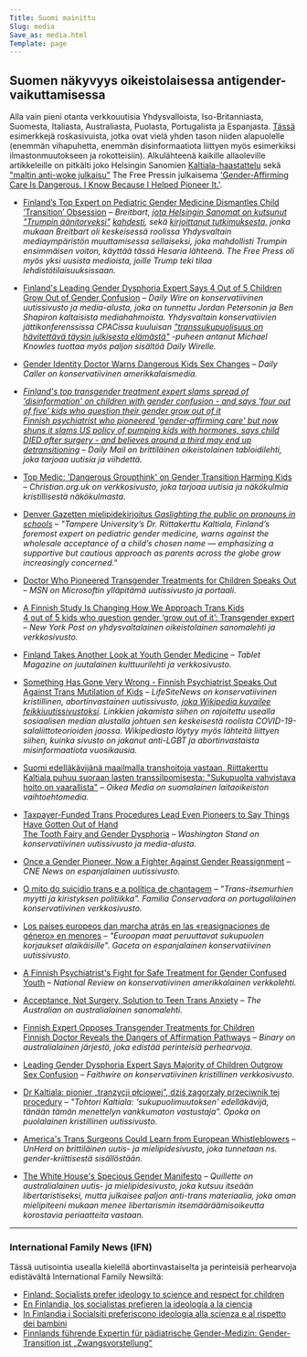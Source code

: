 ```yaml
---
Title: Suomi mainittu
Slug: media
Save_as: media.html
Template: page
---
```


## Suomen näkyvyys oikeistolaisessa antigender-vaikuttamisessa

Alla vain pieni otanta verkkouutisia Yhdysvalloista, Iso-Britanniasta, Suomesta, Italiasta, Australiasta, Puolasta, Portugalista ja Espanjasta. [Tässä](https://sukupuolidystopia.github.io/roskasivut) esimerkkejä roskasivuista, jotka ovat vielä yhden tason niiden alapuolelle (enemmän vihapuhetta, enemmän disinformaatiota liittyen myös esimerkiksi ilmastonmuutokseen ja rokotteisiin). Alkulähteenä kaikille allaoleville artikkeleille on pitkälti joko Helsingin Sanomien [Kaltiala-haastattelu](https://www.hs.fi/tiede/art-2000009348478.html) sekä ["maltin anti-woke julkaisu"](https://www.newyorker.com/news/annals-of-activism/is-it-possible-to-be-both-moderate-and-anti-woke) The Free Pressin julkaisema ['Gender-Affirming Care Is Dangerous. I Know Because I Helped Pioneer It.'](https://www.thefp.com/p/gender-affirming-care-dangerous-finland-doctor?utm_campaign=post&utm_medium=web).



- [Finland’s Top Expert on Pediatric Gender Medicine Dismantles Child ‘Transition’ Obsession](https://www.breitbart.com/politics/2023/02/01/finlands-top-expert-pediatric-gender-medicine-dismantles-child-transition-obsession/) – *Breitbart, [jota Helsingin Sanomat on kutsunut "Trumpin äänitorveksi"](https://www.hs.fi/kulttuuri/art-2000005116365.html) [kahdesti](https://www.hs.fi/kulttuuri/art-2000002926931.html), sekä [kirjoittanut tutkimuksesta,](https://www.hs.fi/kulttuuri/art-2000005116365.html) jonka mukaan Breitbart oli keskeisessä roolissa Yhdysvaltain mediaympäristön muuttamisessa sellaiseksi, joka mahdollisti Trumpin ensimmäisen voiton, käyttää tässä Hesaria lähteenä. The Free Press oli myös yksi uusista medioista, joille Trump teki tilaa lehdistötilaisuuksissaan.*

- [Finland's Leading Gender Dysphoria Expert Says 4 Out of 5 Children Grow Out of Gender Confusion](https://www.dailywire.com/news/finlands-leading-gender-dysphoria-expert-says-4-out-of-5-children-grow-out-of-gender-confusion) – *Daily Wire on konservatiivinen uutissivusto ja media-alusta, joka on tunnettu Jordan Petersonin ja Ben Shapiron kaltaisista mediahahmoista. Yhdysvaltain konservatiivien jättikonferenssissa CPACissa kuuluisan ["transsukupuolisuus on hävitettävä täysin julkisesta elämästä"](https://www.thedailybeast.com/michael-knowles-calls-for-eradication-of-transgender-people-at-conservative-political-action-conference/) -puheen antanut Michael Knowles tuottaa myös paljon sisältöä Daily Wirelle.*

- [Gender Identity Doctor Warns Dangerous Kids Sex Changes](https://dailycaller.com/2023/10/31/gender-identity-doctor-dangerous-kids-sex-changes/) – *Daily Caller on konservatiivinen amerikkalaismedia.*

- *[Finland's top transgender treatment expert slams spread of 'disinformation' on children with gender confusion - and says 'four out of five' kids who question their gender grow out of it](https://www.dailymail.co.uk/news/article-11780631/America-wildly-step-treatment-children-gender-dysphoria.html)*  
  *[Finnish psychiatrist who pioneered 'gender-affirming care' but now shuns it slams US policy of pumping kids with hormones, says child DIED after surgery - and believes around a third may end up detransitioning](https://www.dailymail.co.uk/news/article-12689631/Finnish-psychiatrist-gender-hormones-surgery-detransitioning.html)* – *Daily Mail on brittiläinen oikeistolainen tabloidilehti, joka tarjoaa uutisia ja viihdettä.*

- [Top Medic: 'Dangerous Groupthink' on Gender Transition Harming Kids](https://www.christian.org.uk/news/top-medic-dangerous-groupthink-on-gender-transition-harming-kids/) – *Christian.org.uk on verkkosivusto, joka tarjoaa uutisia ja näkökulmia kristillisestä näkökulmasta.*

- [Denver Gazetten mielipidekirjoitus *Gaslighting the public on pronouns in schools*](https://gazette.com/opinion/column-gaslighting-the-public-on-pronouns-in-schools-jimmy-sengenberger/article_00540eee-edda-11ee-b39b-d73af2bafdd2.html) – *"Tampere University’s Dr. Riittakerttu Kaltiala, Finland’s foremost expert on pediatric gender medicine, warns against the wholesale acceptance of a child’s chosen name — emphasizing a supportive but cautious approach as parents across the globe grow increasingly concerned."*

- [Doctor Who Pioneered Transgender Treatments for Children Speaks Out](https://www.msn.com/en-us/news/opinion/doctor-who-pioneered-transgender-treatments-for-children-speaks-out/ar-AA1jj1Gf) – *MSN on Microsoftin ylläpitämä uutissivusto ja portaali.*

- [A Finnish Study Is Changing How We Approach Trans Kids](https://nypost.com/2024/02/24/opinion/a-finnish-study-is-changing-how-we-approach-trans-kids/)  
  [4 out of 5 kids who question gender ‘grow out of it’: Transgender expert](https://nypost.com/2023/02/22/four-out-of-five-kids-who-question-their-gender-grow-out-of-it-trans-expert/) – *New York Post on yhdysvaltalainen oikeistolainen sanomalehti ja verkkosivusto.*

- [Finland Takes Another Look at Youth Gender Medicine](https://www.tabletmag.com/sections/science/articles/finland-youth-gender-medicine) – *Tablet Magazine on juutalainen kulttuurilehti ja verkkosivusto.*

- [Something Has Gone Very Wrong - Finnish Psychiatrist Speaks Out Against Trans Mutilation of Kids](https://www.lifesitenews.com/news/something-has-gone-very-wrong-finnish-psychiatrist-speaks-out-against-trans-mutilation-of-kids/) – *LifeSiteNews on konservatiivinen kristillinen, abortinvastainen uutissivusto, [joka Wikipedia kuvailee feikkiuutissivustoksi](https://en.wikipedia.org/wiki/LifeSiteNews). Linkkien jakamista siihen on rajoitettu usealla sosiaalisen median alustalla johtuen sen keskeisestä roolista COVID-19-salaliittoteorioiden jaossa. Wikipediasta löytyy myös lähteitä liittyen siihen, kuinka sivusto on jakanut anti-LGBT ja abortinvastaista misinformaatiota vuosikausia.*

- [Suomi edelläkävijänä maailmalla transhoitoja vastaan, Riittakerttu Kaltiala puhuu suoraan lasten transsilpomisesta: "Sukupuolta vahvistava hoito on vaarallista"](https://www.oikeamedia.com/o1-209100) – *Oikea Media on suomalainen laitaoikeiston vaihtoehtomedia.*

- [Taxpayer-Funded Trans Procedures Lead Even Pioneers to Say Things Have Gotten Out of Hand](https://washingtonstand.com/news/taxpayerfunded-trans-procedures-lead-even-pioneers-to-say-things-have-gotten-out-of-hand)  
  [The Tooth Fairy and Gender Dysphoria](https://washingtonstand.com/commentary/the-tooth-fairy-and-gender-dysphoria) – *Washington Stand on konservatiivinen uutissivusto ja media-alusta.*

- [Once a Gender Pioneer, Now a Fighter Against Gender Reassignment](https://cne.news/article/3850-once-a-gender-pioneer-now-a-fighter-against-gender-reassignment) – *CNE News on espanjalainen uutissivusto.*

- [O mito do suicídio trans e a política de chantagem](https://familiaconservadora.pt/o-mito-do-suicidio-trans-e-a-politica-de-chantagem/) – *"Trans-itsemurhien myytti ja kiristyksen politiikka". Familia Conservadora on portugalilainen konservatiivinen verkkosivusto.*

- [Los países europeos dan marcha atrás en las «reasignaciones de género» en menores](https://gaceta.es/europa/los-paises-europeos-dan-marcha-atras-en-las-reasignaciones-de-genero-en-menores-20230609-1139/) – *"Euroopan maat peruuttavat sukupuolen korjaukset alaikäisille". Gaceta on espanjalainen konservatiivinen uutissivusto.*

- [A Finnish Psychiatrist's Fight for Safe Treatment for Gender Confused Youth](https://www.nationalreview.com/corner/a-finnish-psychiatrists-fight-for-safe-treatment-for-gender-confused-youth/) – *National Review on konservatiivinen amerikkalainen verkkolehti.*

- [Acceptance, Not Surgery, Solution to Teen Trans Anxiety](https://www.theaustralian.com.au/commentary/acceptance-not-surgery-solution-to-teen-trans-anxiety/news-story/bb18f1f063419b2d477b90f91e5df5c3) – *The Australian on australialainen sanomalehti.*

- [Finnish Expert Opposes Transgender Treatments for Children](https://www.binary.org.au/finnish_expert_opposes_transgender_treatments_for_children)  
  [Finnish Doctor Reveals the Dangers of Affirmation Pathways](https://www.binary.org.au/finnish_doctor_reveals_the_dangers_of_affirmation_pathways) – *Binary on australialainen järjestö, joka edistää perinteisiä perhearvoja.*

- [Leading Gender Dysphoria Expert Says Majority of Children Outgrow Sex Confusion](https://www.faithwire.com/2023/02/07/leading-gender-dysphoria-expert-says-majority-of-children-outgrow-sex-confusion/) – *Faithwire on konservatiivinen kristillinen verkkosivusto.*

- [Dr Kaltiala: pionier „tranzycji płciowej”, dziś zagorzały przeciwnik tej procedury](https://opoka.org.pl/News) – *"Tohtori Kaltiala: 'sukupuolimuutoksen' edelläkävijä, tänään tämän menettelyn vankkumaton vastustaja". Opoka on puolalainen kristillinen uutissivusto.*

- [America's Trans Surgeons Could Learn from European Whistleblowers](https://unherd.com/newsroom/americas-trans-surgeons-could-learn-from-european-whistleblowers/) – *UnHerd on brittiläinen uutis- ja mielipidesivusto, joka tunnetaan ns. gender-kriittisestä sisällöstään.*

- [The White House's Specious Gender Manifesto](https://quillette.com/2022/05/13/joe-bidens-faulty-gender-diktat/) – *Quillette on australialainen uutis- ja mielipidesivusto, joka kutsuu itseään libertaristiseksi, mutta julkaisee paljon anti-trans materiaalia, joka oman mielipiteeni mukaan menee libertarismin itsemääräämisoikeutta korostavia periaatteita vastaan.*

---

### International Family News (IFN)

Tässä uutisointia usealla kielellä abortinvastaiselta ja perinteisiä perhearvoja edistävältä International Family Newsiltä:

- [Finland: Socialists prefer ideology to science and respect for children](https://ifamnews.com/en/finland-socialists-prefer-ideology-to-science-and-respect-for-children)
- [En Finlandia, los socialistas prefieren la ideología a la ciencia](https://ifamnews.com/es/en-finlandia-los-socialistas-prefieren-la-ideolog-a-a-la-ciencia)
- [In Finlandia i Socialsiti preferiscono ideologia alla scienza e al rispetto dei bambini](https://ifamnews.com/it/in-finlandia-i-socialsiti-preferiscono-ideologia-alla-scienza-e-al-rispetto-dei-bambini)
- [Finnlands führende Expertin für pädiatrische Gender-Medizin: Gender-Transition ist „Zwangsvorstellung“](https://ifamnews.com/de/finnlands-f-hrende-expertin-f-r-p-diatrische-gender-medizin-gender-transition-)
